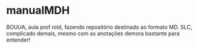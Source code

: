 # manualMDH
BOUUA, aula prof rold, fazendo repositório destinado ao formato MD.
SLC, complicado demais, mesmo com as anotações demora bastante para entender!
